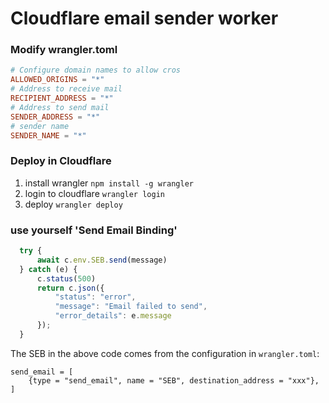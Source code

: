 # Cloudflare email sender worker
### Modify wrangler.toml
```toml
# Configure domain names to allow cros
ALLOWED_ORIGINS = "*"
# Address to receive mail
RECIPIENT_ADDRESS = "*"
# Address to send mail
SENDER_ADDRESS = "*"
# sender name
SENDER_NAME = "*"
```
### Deploy in Cloudflare
1. install wrangler
   `npm install -g wrangler`
2. login to cloudflare
   `wrangler login`
3. deploy
		`wrangler deploy`
### use yourself 'Send Email Binding'
```js
  try {
      await c.env.SEB.send(message)
  } catch (e) {
      c.status(500)
      return c.json({
          "status": "error",
          "message": "Email failed to send",
          "error_details": e.message
      });
  }
```
The SEB in the above code comes from the configuration in `wrangler.toml`:
```
send_email = [
    {type = "send_email", name = "SEB", destination_address = "xxx"},
]
```
